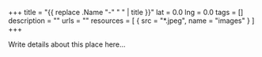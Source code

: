 +++
title = "{{ replace .Name "-" " " | title }}"
lat = 0.0
lng = 0.0
tags = []
description = ""
urls = ""
resources = [
    { src = "*.jpeg", name = "images" }
]
+++

Write details about this place here...
